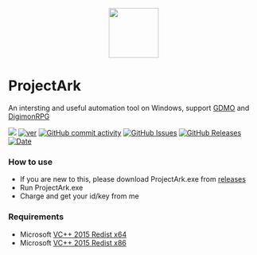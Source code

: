 <p align="center">
 <img width="100px" src="https://github.com/szh-bash/szh-bash.github.io/blob/main/projectArk/resource/logo.ico" align="center" alt="" />
</p>

# ProjectArk
An intersting and useful automation tool on Windows, support [GDMO](https://dmo.gameking.com/) and [DigimonRPG](https://dro.gameking.com/)

[![](https://img.shields.io/badge/Dev-by%20Immortal.S-red?logo=github)](https://github.com/szh-bash/ProjectArk/)
[![ver](https://img.shields.io/github/v/release/szh-bash/ProjectArk)](https://github.com/szh-bash/ProjectArk/releases)
[![GitHub commit activity](https://img.shields.io/github/commit-activity/m/szh-bash/ProjectArk?color=blue)](https://github.com/szh-bash/ProjectArk/commits/main)
[![GitHub Issues](https://img.shields.io/github/issues/szh-bash/ProjectArk?color=blue)](https://github.com/szh-bash/ProjectArk/issues)
[![GitHub Releases](https://img.shields.io/github/downloads/szh-bash/ProjectArk/total?logo=github&color=blue)](https://github.com/szh-bash/ProjectArk/releases)
[![Date](https://img.shields.io/github/release-date/szh-bash/ProjectArk)](https://github.com/szh-bash/ProjectArk/releases)
<!-- [![Tests Passing](https://github.com/anuraghazra/github-readme-stats/workflows/Test/badge.svg)](https://github.com/szh-bash/ProjectArk/actions) -->
<!-- [![CodeFactor](https://www.codefactor.io/repository/github/szh-bash/ProjectArk/badge)](https://www.codefactor.io/repository/github/szh-bash/ProjectArk) -->
<!--- [![Chat on Telegram](https://img.shields.io/badge/Chat%20on-Telegram-brightgreen.svg)]()--->
<!-- <a href="https://github.com/szh-bash/ProjectArk/issues">
<img alt="Issues" src="https://img.shields.io/github/issues/szh-bash/ProjectArk?color=0088ff" />
</a> -->

### How to use
- If you are new to this, please download ProjectArk.exe from [releases](https://github.com/szh-bash/ProjectArk/releases)
- Run ProjectArk.exe
- Charge and get your id/key from me

### Requirements  
- Microsoft [VC++ 2015 Redist x64](https://fastgit.immortal-s.asia/https://raw.githubusercontent.com/szh-bash/szh-bash.github.io/main/projectArk/download/vc++2015_redist.x64.exe) 
- Microsoft [VC++ 2015 Redist x86](https://fastgit.immortal-s.asia/https://raw.githubusercontent.com/szh-bash/szh-bash.github.io/main/projectArk/download/vc++2015_redist.x86.exe)
